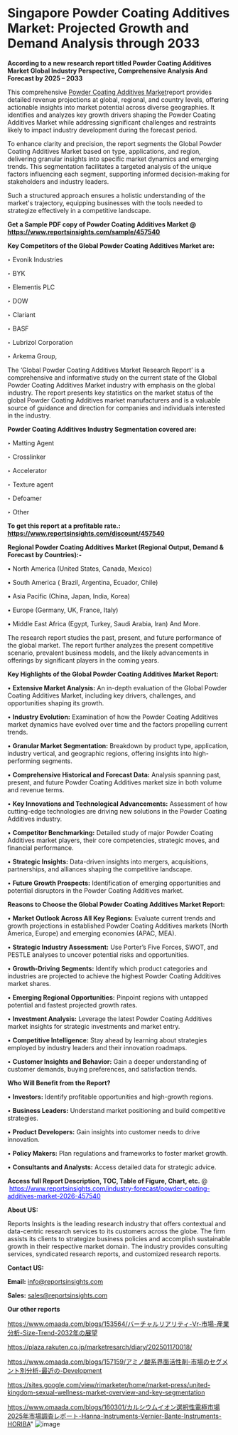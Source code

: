 # Singapore Powder Coating Additives Market: Projected Growth and Demand Analysis through 2033

<strong>According to a new research report titled Powder Coating Additives Market Global Industry Perspective, Comprehensive Analysis And Forecast by 2025 – 2033</strong>

This comprehensive <a href=https://www.reportsinsights.com/sample/457540>Powder Coating Additives Market</a>report provides detailed revenue projections at global, regional, and country levels, offering actionable insights into market potential across diverse geographies. It identifies and analyzes key growth drivers shaping the Powder Coating Additives Market while addressing significant challenges and restraints likely to impact industry development during the forecast period.

To enhance clarity and precision, the report segments the Global Powder Coating Additives Market based on type, applications, and region, delivering granular insights into specific market dynamics and emerging trends. This segmentation facilitates a targeted analysis of the unique factors influencing each segment, supporting informed decision-making for stakeholders and industry leaders.

Such a structured approach ensures a holistic understanding of the market's trajectory, equipping businesses with the tools needed to strategize effectively in a competitive landscape.

<strong>Get a Sample PDF copy of Powder Coating Additives Market </strong><strong>@<a href=https://www.reportsinsights.com/sample/457540 style=color:#0000ff;> https://www.reportsinsights.com/sample/457540</a></strong></font>

<strong>Key Competitors of the Global Powder Coating Additives Market are:</strong>

‣ Evonik Industries

‣ BYK

‣ Elementis PLC

‣ DOW

‣ Clariant

‣ BASF

‣ Lubrizol Corporation

‣ Arkema Group,

The ‘Global Powder Coating Additives Market Research Report’ is a comprehensive and informative study on the current state of the Global Powder Coating Additives Market industry with emphasis on the global industry. The report presents key statistics on the market status of the global Powder Coating Additives market manufacturers and is a valuable source of guidance and direction for companies and individuals interested in the industry.

<strong>Powder Coating Additives Industry Segmentation covered are:</strong>

‣ Matting Agent

‣ Crosslinker

‣ Accelerator

‣ Texture agent

‣ Defoamer

‣ Other

<strong>To get this report at a profitable rate.: <a href=https://www.reportsinsights.com/discount/457540 style=color:#0000ff;>https://www.reportsinsights.com/discount/457540</a></strong></font>

<strong>Regional Powder Coating Additives Market (Regional Output, Demand &amp; Forecast by Countries):-</strong>

• North America (United States, Canada, Mexico)

• South America ( Brazil, Argentina, Ecuador, Chile)

• Asia Pacific (China, Japan, India, Korea)

• Europe (Germany, UK, France, Italy)

• Middle East Africa (Egypt, Turkey, Saudi Arabia, Iran) And More.

The research report studies the past, present, and future performance of the global market. The report further analyzes the present competitive scenario, prevalent business models, and the likely advancements in offerings by significant players in the coming years.

<strong>Key Highlights of the Global Powder Coating Additives Market Report:</strong>

• <strong>Extensive Market Analysis:</strong> An in-depth evaluation of the Global Powder Coating Additives Market, including key drivers, challenges, and opportunities shaping its growth.

• <strong>Industry Evolution:</strong> Examination of how the Powder Coating Additives market dynamics have evolved over time and the factors propelling current trends.

• <strong>Granular Market Segmentation:</strong> Breakdown by product type, application, industry vertical, and geographic regions, offering insights into high-performing segments.

• <strong>Comprehensive Historical and Forecast Data:</strong> Analysis spanning past, present, and future Powder Coating Additives market size in both volume and revenue terms.

• <strong>Key Innovations and Technological Advancements:</strong> Assessment of how cutting-edge technologies are driving new solutions in the Powder Coating Additives industry.

• <strong>Competitor Benchmarking:</strong> Detailed study of major Powder Coating Additives market players, their core competencies, strategic moves, and financial performance.

• <strong>Strategic Insights:</strong> Data-driven insights into mergers, acquisitions, partnerships, and alliances shaping the competitive landscape.

• <strong>Future Growth Prospects:</strong> Identification of emerging opportunities and potential disruptors in the Powder Coating Additives market.

<strong>Reasons to Choose the Global Powder Coating Additives Market Report:</strong>

• <strong>Market Outlook Across All Key Regions:</strong> Evaluate current trends and growth projections in established Powder Coating Additives markets (North America, Europe) and emerging economies (APAC, MEA).

• <strong>Strategic Industry Assessment:</strong> Use Porter’s Five Forces, SWOT, and PESTLE analyses to uncover potential risks and opportunities.

• <strong>Growth-Driving Segments:</strong> Identify which product categories and industries are projected to achieve the highest Powder Coating Additives market shares.

• <strong>Emerging Regional Opportunities:</strong> Pinpoint regions with untapped potential and fastest projected growth rates.

• <strong>Investment Analysis:</strong> Leverage the latest Powder Coating Additives market insights for strategic investments and market entry.

• <strong>Competitive Intelligence:</strong> Stay ahead by learning about strategies employed by industry leaders and their innovation roadmaps.

• <strong>Customer Insights and Behavior:</strong> Gain a deeper understanding of customer demands, buying preferences, and satisfaction trends.

<strong>Who Will Benefit from the Report?</strong>

• <strong>Investors:</strong> Identify profitable opportunities and high-growth regions.

• <strong>Business Leaders:</strong> Understand market positioning and build competitive strategies.

• <strong>Product Developers:</strong> Gain insights into customer needs to drive innovation.

• <strong>Policy Makers:</strong> Plan regulations and frameworks to foster market growth.

• <strong>Consultants and Analysts:</strong> Access detailed data for strategic advice.
</ul>
<strong>Access full Report Description, TOC, Table of Figure, Chart, etc. </strong>@  <a href=https://www.reportsinsights.com/industry-forecast/powder-coating-additives-market-2026-457540 style=color:#0000ff;>https://www.reportsinsights.com/industry-forecast/powder-coating-additives-market-2026-457540</a></font>

<strong><strong>About US</strong>:</strong>

Reports Insights is the leading research industry that offers contextual and data-centric research services to its customers across the globe. The firm assists its clients to strategize business policies and accomplish sustainable growth in their respective market domain. The industry provides consulting services, syndicated research reports, and customized research reports.

<strong>Contact US:</strong>

<p class=""""><b>Email:</b> <a href=mailto:info@reportsinsights.com>info@reportsinsights.com</a></p>
<p class=""""><b>Sales:</b> <a href=mailto:sales@reportsinsights.com>sales@reportsinsights.com</a></p>

<strong>Our other reports</strong>

<a href=https://www.omaada.com/blogs/153564/バーチャルリアリティ-Vr-市場-産業分析-Size-Trend-2032年の展望>https://www.omaada.com/blogs/153564/バーチャルリアリティ-Vr-市場-産業分析-Size-Trend-2032年の展望</a>

<a href=https://plaza.rakuten.co.jp/marketresarch/diary/202501170018/>https://plaza.rakuten.co.jp/marketresarch/diary/202501170018/</a>

<a href=https://www.omaada.com/blogs/157159/アミノ酸系界面活性剤-市場のセグメント別分析-最近の-Development>https://www.omaada.com/blogs/157159/アミノ酸系界面活性剤-市場のセグメント別分析-最近の-Development</a>

<a href=https://sites.google.com/view/rimarketer/home/market-press/united-kingdom-sexual-wellness-market-overview-and-key-segmentation>https://sites.google.com/view/rimarketer/home/market-press/united-kingdom-sexual-wellness-market-overview-and-key-segmentation</a>

<a href=https://www.omaada.com/blogs/160301/カルシウムイオン選択性電極市場2025年市場調査レポート-Hanna-Instruments-Vernier-Bante-Instruments-HORIBA>https://www.omaada.com/blogs/160301/カルシウムイオン選択性電極市場2025年市場調査レポート-Hanna-Instruments-Vernier-Bante-Instruments-HORIBA</a>"
![image](https://github.com/user-attachments/assets/1553744d-0816-4170-ab42-8eaab76e3e7c)
